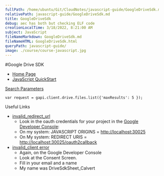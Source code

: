 ```yaml
---
fullPath: /home/ubuntu/Git/CloudNotes/javascript-guide/GoogleDriveSdk.md
relativePath: javascript-guide/GoogleDriveSdk.md
title: GoogleDriveSdk
debug: aec has both but checking ELF code
creationLocalTime: 3/18/2022, 8:21:00 AM
subject: JavaScript
fileNameMarkdown: GoogleDriveSdk.md
fileNameHTML: GoogleDriveSdk.html
queryPath: javascript-guide/
image: ./course/course-javascript.jpg
---
```


<!-- toc -->
<!-- tocstop -->

#Google Drive SDK

- [Home Page][homePage]
- [JavaScript QuickStart][jsQuickStart]

[homePage]: https://developers.google.com/drive/web/
[jsQuickStart]: https://developers.google.com/drive/web/quickstart/quickstart-js

[Search Parameters](https://developers.google.com/drive/web/search-parameters)

	var request = gapi.client.drive.files.list({'maxResults': 5 });

Useful Links

- [invalid_redirect_url](http://stackoverflow.com/a/12004469/253576)
	- Look in the oauth credentials for your project in the [Google Developer Console](https://console.developers.google.com):
	- On my system: JAVASCRIPT ORIGINS = [http://localhost:30025](https://www.example.com)
	- On My system: REDIRECT URIS = [http://localhost:30025/oauth2callback](https://www.example.com)
- [invalid_client error](http://stackoverflow.com/a/18951654/253576)
	- Again, on the Google Developer Console
	- Look at the Consent Screen.
	- Fill in your email and a name
	- My name was DriveSdkSheet_Calvert
